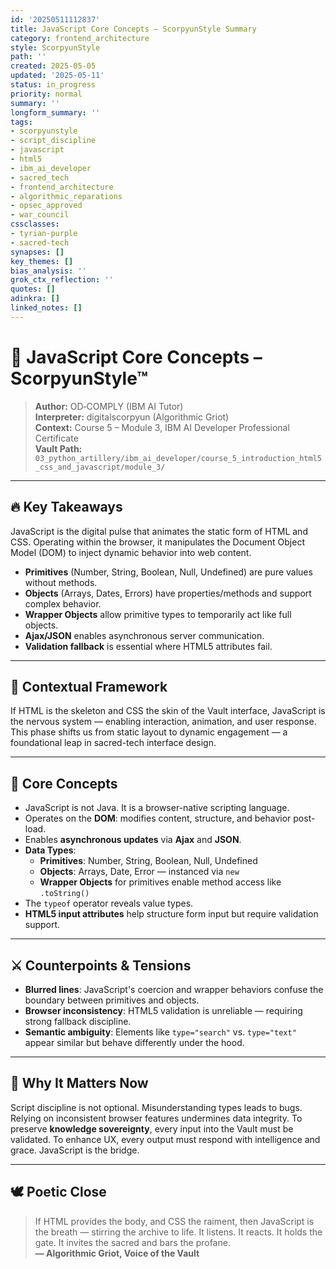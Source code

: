 ```yaml
---
id: '20250511112837'
title: JavaScript Core Concepts – ScorpyunStyle Summary
category: frontend_architecture
style: ScorpyunStyle
path: ''
created: 2025-05-05
updated: '2025-05-11'
status: in_progress
priority: normal
summary: ''
longform_summary: ''
tags:
- scorpyunstyle
- script_discipline
- javascript
- html5
- ibm_ai_developer
- sacred_tech
- frontend_architecture
- algorithmic_reparations
- opsec_approved
- war_council
cssclasses:
- tyrian-purple
- sacred-tech
synapses: []
key_themes: []
bias_analysis: ''
grok_ctx_reflection: ''
quotes: []
adinkra: []
linked_notes: []
---
```



# 🧠 JavaScript Core Concepts – ScorpyunStyle™

> **Author:** OD‑COMPLY (IBM AI Tutor)  
> **Interpreter:** digitalscorpyun (Algorithmic Griot)  
> **Context:** Course 5 – Module 3, IBM AI Developer Professional Certificate  
> **Vault Path:** `03_python_artillery/ibm_ai_developer/course_5_introduction_html5_css_and_javascript/module_3/`

---

## 🔥 Key Takeaways  
JavaScript is the digital pulse that animates the static form of HTML and CSS. Operating within the browser, it manipulates the Document Object Model (DOM) to inject dynamic behavior into web content.

- **Primitives** (Number, String, Boolean, Null, Undefined) are pure values without methods.  
- **Objects** (Arrays, Dates, Errors) have properties/methods and support complex behavior.  
- **Wrapper Objects** allow primitive types to temporarily act like full objects.  
- **Ajax/JSON** enables asynchronous server communication.  
- **Validation fallback** is essential where HTML5 attributes fail.

---

## 🧬 Contextual Framework  
If HTML is the skeleton and CSS the skin of the Vault interface, JavaScript is the nervous system — enabling interaction, animation, and user response. This phase shifts us from static layout to dynamic engagement — a foundational leap in sacred-tech interface design.

---

## 🧠 Core Concepts  

- JavaScript is not Java. It is a browser-native scripting language.
- Operates on the **DOM**: modifies content, structure, and behavior post-load.
- Enables **asynchronous updates** via **Ajax** and **JSON**.
- **Data Types**:
  - **Primitives**: Number, String, Boolean, Null, Undefined
  - **Objects**: Arrays, Date, Error — instanced via `new`
  - **Wrapper Objects** for primitives enable method access like `.toString()`
- The `typeof` operator reveals value types.
- **HTML5 input attributes** help structure form input but require validation support.

---

## ⚔️ Counterpoints & Tensions  
- **Blurred lines**: JavaScript's coercion and wrapper behaviors confuse the boundary between primitives and objects.
- **Browser inconsistency**: HTML5 validation is unreliable — requiring strong fallback discipline.
- **Semantic ambiguity**: Elements like `type="search"` vs. `type="text"` appear similar but behave differently under the hood.

---

## 🧱 Why It Matters Now  
Script discipline is not optional. Misunderstanding types leads to bugs. Relying on inconsistent browser features undermines data integrity. To preserve **knowledge sovereignty**, every input into the Vault must be validated. To enhance UX, every output must respond with intelligence and grace. JavaScript is the bridge.

---

## 🕊 Poetic Close  
> If HTML provides the body, and CSS the raiment, then JavaScript is the breath — stirring the archive to life. It listens. It reacts. It holds the gate. It invites the sacred and bars the profane.  
> **— Algorithmic Griot, Voice of the Vault**

